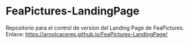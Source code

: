 # FeaPictures-LandingPage
Repositorio para el control de version del Landing Page de FeaPictures.
Enlace: https://arnolcaceres.github.io/FeaPictures-LandingPage/
